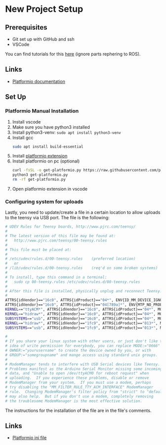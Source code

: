 # New Project Setup

## Prerequisites

- Git set up with GitHub and ssh
- VSCode

You can find tutorials for this [here](https://github.com/fs-feup/autonomous-systems/blob/main/docs/tutorials/environment_setup/coding_environment.md) (ignore parts rephering to ROS).

## Links
- [Platformio documentation](https://docs.platformio.org/en/latest/)

## Set Up

### Platformio Manual Installation
1. Install vscode
3. Make sure you have python3 installed
4. Install python3-venv: ```sudo apt install python3-venv```
5. Install gcc
	```sh
	sudo apt install build-essential
	```
2. Install [platformio extension](https://platformio.org/install/ide?install=vscode)
6. Install platformio on pc (optional)
	```sh
	curl -fsSL -o get-platformio.py https://raw.githubusercontent.com/platformio/platformio-core-installer/master/get-platformio.py
	python3 get-platformio.py
	rm -rf get-platformio.py
	```
7. Open platformio extension in vscode

### Configuring system for uploads

Lastly, you need to update/create a file in a certain location to allow uploads to the teensy via USB port. The file is the following:

```sh
# UDEV Rules for Teensy boards, http://www.pjrc.com/teensy/
#
# The latest version of this file may be found at:
#   http://www.pjrc.com/teensy/00-teensy.rules
#
# This file must be placed at:
#
# /etc/udev/rules.d/00-teensy.rules    (preferred location)
#   or
# /lib/udev/rules.d/00-teensy.rules    (req'd on some broken systems)
#
# To install, type this command in a terminal:
#   sudo cp 00-teensy.rules /etc/udev/rules.d/00-teensy.rules
#
# After this file is installed, physically unplug and reconnect Teensy.
#
ATTRS{idVendor}=="16c0", ATTRS{idProduct}=="04*", ENV{ID_MM_DEVICE_IGNORE}="1", ENV{ID_MM_PORT_IGNORE}="1"
ATTRS{idVendor}=="16c0", ATTRS{idProduct}=="04[789a]*", ENV{MTP_NO_PROBE}="1"
KERNEL=="ttyACM*", ATTRS{idVendor}=="16c0", ATTRS{idProduct}=="04*", MODE:="0666", RUN:="/bin/stty -F /dev/%k raw -echo"
KERNEL=="hidraw*", ATTRS{idVendor}=="16c0", ATTRS{idProduct}=="04*", MODE:="0666"
SUBSYSTEMS=="usb", ATTRS{idVendor}=="16c0", ATTRS{idProduct}=="04*", MODE:="0666"
KERNEL=="hidraw*", ATTRS{idVendor}=="1fc9", ATTRS{idProduct}=="013*", MODE:="0666"
SUBSYSTEMS=="usb", ATTRS{idVendor}=="1fc9", ATTRS{idProduct}=="013*", MODE:="0666"

#
# If you share your linux system with other users, or just don't like the
# idea of write permission for everybody, you can replace MODE:="0666" with
# OWNER:="yourusername" to create the device owned by you, or with
# GROUP:="somegroupname" and mange access using standard unix groups.
#
# ModemManager tends to interfere with USB Serial devices like Teensy.
# Problems manifest as the Arduino Serial Monitor missing some incoming
# data, and "Unable to open /dev/ttyACM0 for reboot request" when
# uploading.  If you experience these problems, disable or remove
# ModemManager from your system.  If you must use a modem, perhaps
# try disabling the "MM_FILTER_RULE_TTY_ACM_INTERFACE" ModemManager
# rule.  Changing ModemManager's filter policy from "strict" to "default"
# may also help.  But if you don't use a modem, completely removing
# the troublesome ModemManager is the most effective solution.
```

The instructions for the installation of the file are in the file's comments.


## Links
- [Platformio ini file](https://docs.platformio.org/en/latest/projectconf/index.html)
